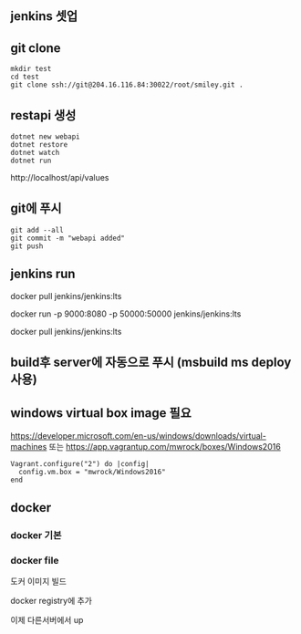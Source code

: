 ## jenkins 셋업 

## git clone
```
mkdir test
cd test 
git clone ssh://git@204.16.116.84:30022/root/smiley.git .
```

## restapi 생성
```
dotnet new webapi
dotnet restore 
dotnet watch
dotnet run 
```

http://localhost/api/values

## git에 푸시
```
git add --all
git commit -m "webapi added"
git push 
```

## jenkins run 

docker pull jenkins/jenkins:lts

docker run -p 9000:8080 -p 50000:50000 jenkins/jenkins:lts




docker pull jenkins/jenkins:lts

## build후 server에 자동으로 푸시 (msbuild ms deploy 사용) 

## windows virtual box image 필요
<https://developer.microsoft.com/en-us/windows/downloads/virtual-machines>
또는 
https://app.vagrantup.com/mwrock/boxes/Windows2016

```
Vagrant.configure("2") do |config|
  config.vm.box = "mwrock/Windows2016"
end
```



## docker

### docker 기본

### docker file

도커 이미지 빌드

docker registry에 추가

이제 다른서버에서 up 






